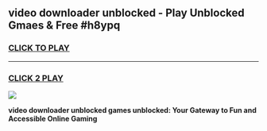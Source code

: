 
## video downloader unblocked - Play Unblocked Gmaes & Free #h8ypq
<h3>
<a href="https://news.freeplayer.one?title=video_downloader_unblocked&ref=26F">CLICK TO PLAY</a></h3>
<hr>

<h3>
<a href="https://news.freeplayer.one?title=video_downloader_unblocked&ref=26F">CLICK 2 PLAY</a>
  
</h3>

<a href="https://news.freeplayer.one?title=video_downloader_unblocked&ref=26F/"><img src="https://clearcache.store/games.png"></a>


**video downloader unblocked games unblocked: Your Gateway to Fun and Accessible Online Gaming**
